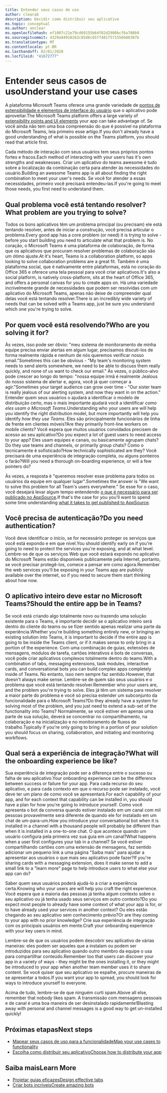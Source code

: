 ```yaml
---
title: Entender seus casos de uso
author: clearab
description: Decidir como distribuir seu aplicativo
ms.topic: conceptual
ms.author: anclear
ms.openlocfilehash: ef1007c21e79cd69155b64f02d2980bcf6a708b9
ms.sourcegitcommit: 4329a94918263c85d6c65ff401f571556b80307b
ms.translationtype: MT
ms.contentlocale: pt-BR
ms.lasthandoff: 02/01/2020
ms.locfileid: "41672777"
---
```

# <a name="understand-your-use-cases"></a><span data-ttu-id="22327-103">Entender seus casos de uso</span><span class="sxs-lookup"><span data-stu-id="22327-103">Understand your use cases</span></span>

<span data-ttu-id="22327-104">A plataforma Microsoft Teams oferece uma grande variedade de [pontos de extensibilidade e elementos de interface do usuário](~/concepts/extensibility-points.md) que o aplicativo pode aproveitar.</span><span class="sxs-lookup"><span data-stu-id="22327-104">The Microsoft Teams platform offers a large variety of [extensibility points and UI elements](~/concepts/extensibility-points.md) your app can take advantage of.</span></span> <span data-ttu-id="22327-105">Se você ainda não tem uma boa compreensão do que é possível na plataforma do Microsoft Teams, leia primeiro esse artigo.</span><span class="sxs-lookup"><span data-stu-id="22327-105">If you don't already have a good understanding of what is possible on the Teams platform, you should read that article first.</span></span>

<span data-ttu-id="22327-106">Cada método de interação com seus usuários tem seus próprios pontos fortes e fracos.</span><span class="sxs-lookup"><span data-stu-id="22327-106">Each method of interacting with your users has it's own strengths and weaknesses.</span></span> <span data-ttu-id="22327-107">Criar um aplicativo do teams awesome é tudo sobre a localização da combinação certa para atender às necessidades do usuário.</span><span class="sxs-lookup"><span data-stu-id="22327-107">Building an awesome Teams app is all about finding the right combination to meet your user's needs.</span></span> <span data-ttu-id="22327-108">Se você for atender a essas necessidades, primeiro você precisará entendeu-las.</span><span class="sxs-lookup"><span data-stu-id="22327-108">If you're going to meet those needs, you first need to understand them.</span></span>

## <a name="what-problem-are-you-trying-to-solve"></a><span data-ttu-id="22327-109">Qual problema você está tentando resolver?</span><span class="sxs-lookup"><span data-stu-id="22327-109">What problem are you trying to solve?</span></span>

<span data-ttu-id="22327-110">Todos os bons aplicativos têm um problema principal (ou precisam) ele está tentando resolver, antes de iniciar a construção, você precisa articular o problema.</span><span class="sxs-lookup"><span data-stu-id="22327-110">Every good app has a core problem (or need) it is trying to solve - before you start building you need to articulate what that problem is.</span></span> <span data-ttu-id="22327-111">No coração, o Microsoft Teams é uma plataforma de colaboração, de forma que os aplicativos que procuram resolver problemas de colaboração são um ótimo ajuste.</span><span class="sxs-lookup"><span data-stu-id="22327-111">At it's heart, Teams is a collaboration platform, so apps looking to solve collaboration problems are a great fit.</span></span> <span data-ttu-id="22327-112">Também é uma plataforma social, que é nativamente entre plataformas, está no coração do Office 365 e oferece uma tela pessoal para você criar aplicativos.</span><span class="sxs-lookup"><span data-stu-id="22327-112">It's also a social platform, is natively cross-platform, sits at the heart of Office 365, and offers a personal canvas for you to create apps on.</span></span> <span data-ttu-id="22327-113">Há uma variedade incrivelmente grande de necessidades que podem ser resolvidas com um aplicativo do Microsoft Teams, apenas não deixe de compreender qual delas você está tentando resolver.</span><span class="sxs-lookup"><span data-stu-id="22327-113">There is an incredibly wide variety of needs that can be solved with a Teams app, just be sure you understand which one you're trying to solve.</span></span>

## <a name="who-are-you-solving-it-for"></a><span data-ttu-id="22327-114">Por quem você está resolvendo?</span><span class="sxs-lookup"><span data-stu-id="22327-114">Who are you solving it for?</span></span>

<span data-ttu-id="22327-115">Às vezes, isso pode ser óbvio: "meu sistema de monitoramento de minha equipe precisa enviar alertas em algum lugar, precisamos discuti-los de forma realmente rápida e nenhum de nós queremos verificar nosso email."</span><span class="sxs-lookup"><span data-stu-id="22327-115">Sometimes this can be  obvious - "My team's monitoring system needs to send alerts somewhere, we need to be able to discuss them really quickly, and none of us want to check our email."</span></span> <span data-ttu-id="22327-116">Às vezes, o público-alvo pode crescer ao longo do tempo: "nossa equipe irmã é realmente Jealous do nosso sistema de alertar e, agora, você já quer começar a agir."</span><span class="sxs-lookup"><span data-stu-id="22327-116">Sometimes your target audience can grow over time - "Our sister team is really jealous of our alerting system, and now they want in on the action."</span></span> <span data-ttu-id="22327-117">Entender quem seus usuários o ajudará a identificar o modelo de distribuição certo, mas o mais importante ajudará você a identificar *como eles usam o Microsoft Teams*.</span><span class="sxs-lookup"><span data-stu-id="22327-117">Understanding who your users are will help you identify the right distribution model, but more importantly will help you identify *how they use Teams*.</span></span> <span data-ttu-id="22327-118">Eles são principalmente funcionários de linha de frente em clientes móveis?</span><span class="sxs-lookup"><span data-stu-id="22327-118">Are they primarily front-line workers on mobile clients?</span></span> <span data-ttu-id="22327-119">Você espera que muitos usuários convidados precisem de acesso ao seu aplicativo?</span><span class="sxs-lookup"><span data-stu-id="22327-119">Do you expect a lot of guest users to need access to your app?</span></span> <span data-ttu-id="22327-120">Eles usam equipes e canais, ou basicamente agrupam chats?</span><span class="sxs-lookup"><span data-stu-id="22327-120">Do they use teams and channels, or primarily group chats?</span></span> <span data-ttu-id="22327-121">Como o tecnicamente é sofisticado?</span><span class="sxs-lookup"><span data-stu-id="22327-121">How technically sophisticated are they?</span></span> <span data-ttu-id="22327-122">Você precisará de uma experiência de integração completa, ou alguns ponteiros o farão?</span><span class="sxs-lookup"><span data-stu-id="22327-122">Will you need a thorough on-boarding experience, or will a few pointers do?</span></span>

<span data-ttu-id="22327-123">Às vezes, a resposta é "queremos resolver esse problema para todos os usuários da equipe em qualquer lugar".</span><span class="sxs-lookup"><span data-stu-id="22327-123">Sometimes the answer is "We want to solve this problem for all Team's users everywhere."</span></span> <span data-ttu-id="22327-124">Se esse for o caso, você desejará levar algum tempo entendendo [o que é necessário para ser publicado no AppSource](~/concepts/deploy-and-publish/appsource/prepare/overview.md).</span><span class="sxs-lookup"><span data-stu-id="22327-124">If that's the case for you you'll want to spend some time understanding [what it takes to get published to AppSource](~/concepts/deploy-and-publish/appsource/prepare/overview.md).</span></span>

## <a name="do-you-need-authentication"></a><span data-ttu-id="22327-125">Você precisa de autenticação?</span><span class="sxs-lookup"><span data-stu-id="22327-125">Do you need authentication?</span></span>

<span data-ttu-id="22327-126">Você deve identificar o início, se for necessário proteger os serviços que você está expondo e em que nível.</span><span class="sxs-lookup"><span data-stu-id="22327-126">You should identify early on if you're going to need to protect the services you're exposing, and at what level.</span></span> <span data-ttu-id="22327-127">Lembre-se de que os serviços Web que você estará expondo no aplicativo do Microsoft Teams estão disponíveis publicamente pela Internet, portanto, se você precisar protegê-los, comece a pensar em como agora.</span><span class="sxs-lookup"><span data-stu-id="22327-127">Remember the web services you'll be exposing in your Teams app are publicly available over the internet, so if you need to secure them start thinking about how now.</span></span>

## <a name="should-the-entire-app-be-in-teams"></a><span data-ttu-id="22327-128">O aplicativo inteiro deve estar no Microsoft Teams?</span><span class="sxs-lookup"><span data-stu-id="22327-128">Should the entire app be in Teams?</span></span>

<span data-ttu-id="22327-129">Se você está criando algo totalmente novo ou trazendo uma solução existente para o Teams, é importante decidir se o aplicativo inteiro será dentro do cliente do teams ou se fizer sentido apenas realizar uma parte da experiência.</span><span class="sxs-lookup"><span data-stu-id="22327-129">Whether you're building something entirely new, or bringing an existing solution into Teams, it is important to decide if the entire app is going to be inside the Teams client, or if it makes sense to only bring in a portion of the experience.</span></span> <span data-ttu-id="22327-130">Com uma combinação de guias, extensões de mensagens, módulos de tarefa, cartões interativos e bots de conversas, você pode criar aplicativos complexos totalmente dentro do teams.</span><span class="sxs-lookup"><span data-stu-id="22327-130">With a combination of tabs, messaging extensions, task modules, interactive cards, and conversational bots you can build complex apps completely inside of Teams.</span></span> <span data-ttu-id="22327-131">No entanto, isso nem sempre faz sentido.</span><span class="sxs-lookup"><span data-stu-id="22327-131">However, that doesn't always make sense.</span></span> <span data-ttu-id="22327-132">Lembre-se de quem são seus usuários e o problema que você está tentando resolver.</span><span class="sxs-lookup"><span data-stu-id="22327-132">Remember who your users are, and the problem you're trying to solve.</span></span> <span data-ttu-id="22327-133">Eles já têm um sistema para resolver a maior parte do problema e você só precisa estender um subconjunto da funcionalidade para o Microsoft Teams?</span><span class="sxs-lookup"><span data-stu-id="22327-133">Do they already have a system for solving most of the problem, and you just need to extend a sub-set of the functionality into Teams?</span></span> <span data-ttu-id="22327-134">Normalmente, se você estiver em apenas uma parte de sua solução, deverá se concentrar no compartilhamento, na colaboração e na inicialização e no monitoramento de fluxos de trabalho.</span><span class="sxs-lookup"><span data-stu-id="22327-134">Typically if you're only going to bring in a portion of your solution you should focus on sharing, collaboration, and initiating and monitoring workflows.</span></span>

## <a name="what-will-the-onboarding-experience-be-like"></a><span data-ttu-id="22327-135">Qual será a experiência de integração?</span><span class="sxs-lookup"><span data-stu-id="22327-135">What will the onboarding experience be like?</span></span>

<span data-ttu-id="22327-136">Sua experiência de integração pode ser a diferença entre o sucesso ou falha de seu aplicativo.</span><span class="sxs-lookup"><span data-stu-id="22327-136">Your onboarding experience can be the difference between success or failure for your app.</span></span> <span data-ttu-id="22327-137">Para cada recurso do seu aplicativo, e para cada contexto em que o recurso pode ser instalado, você deve ter um plano de como você se apresentará.</span><span class="sxs-lookup"><span data-stu-id="22327-137">For each capability of your app, and for each context that capability can be installed in, you should have a plan for how you're going to introduce yourself.</span></span> <span data-ttu-id="22327-138">Como você apresenta o bot da conversa quando estiver instalado em um canal com mil pessoas provavelmente será diferente de quando ele for instalado em um chat de um-para-um.</span><span class="sxs-lookup"><span data-stu-id="22327-138">How you introduce your conversational bot when it is installed in a channel with a thousand people will probably be different than when it is installed in a one-to-one chat.</span></span> <span data-ttu-id="22327-139">O que acontece quando um usuário configura pela primeira vez sua guia em um canal?</span><span class="sxs-lookup"><span data-stu-id="22327-139">What happens when a user first configures your tab in a channel?</span></span> <span data-ttu-id="22327-140">Se você estiver compartilhando cartões com uma extensão de mensagens, faz sentido adicionar um pequeno link a uma página "Saiba mais" para ajudar a apresentar aos usuários o que mais seu aplicativo pode fazer?</span><span class="sxs-lookup"><span data-stu-id="22327-140">If you're sharing cards with a messaging extension, does it make sense to add a small link to a "learn more" page to help introduce users to what else your app can do?</span></span>

<span data-ttu-id="22327-141">Saber quem seus usuários poderá ajudá-lo a criar a experiência certa.</span><span class="sxs-lookup"><span data-stu-id="22327-141">Knowing who your users are will help you craft the right experience.</span></span> <span data-ttu-id="22327-142">Você espera que a maioria das pessoas já tenha algum contexto sobre o seu aplicativo ou já tenha usado seus serviços em outro contexto?</span><span class="sxs-lookup"><span data-stu-id="22327-142">Do you expect most people to already have some context of what your app is for, or to have already used your services in another context?</span></span> <span data-ttu-id="22327-143">Ou eles estão chegando ao seu aplicativo sem conhecimento prévio?</span><span class="sxs-lookup"><span data-stu-id="22327-143">Or are they coming to your app with no prior knowledge?</span></span> <span data-ttu-id="22327-144">Crie sua experiência de integração com os principais usuários em mente.</span><span class="sxs-lookup"><span data-stu-id="22327-144">Craft your onboarding experience with your key users in mind.</span></span>

<span data-ttu-id="22327-145">Lembre-se de que os usuários podem descobrir seu aplicativo de várias maneiras: eles podem ser aqueles que a instalam ou podem ser introduzidos para seu aplicativo quando outro membro da equipe o usa para compartilhar conteúdo.</span><span class="sxs-lookup"><span data-stu-id="22327-145">Remember too that users can discover your app in a variety of ways - they might be the ones installing it, or they might be introduced to your app when another team member uses it to share content.</span></span> <span data-ttu-id="22327-146">Se você quiser que seu aplicativo se espalhe, procure maneiras de se apresentar a todos.</span><span class="sxs-lookup"><span data-stu-id="22327-146">If you want your app to spread, you should look for ways to introduce yourself to everyone.</span></span>

<span data-ttu-id="22327-147">Acima de tudo, lembre-se de que ninguém curti spam.</span><span class="sxs-lookup"><span data-stu-id="22327-147">Above all else, remember that nobody likes spam.</span></span> <span data-ttu-id="22327-148">A transmissão com mensagens pessoais e de canal é uma boa maneira de ser desinstalado rapidamente!</span><span class="sxs-lookup"><span data-stu-id="22327-148">Blasting away with personal and channel messages is a good way to get un-installed quickly!</span></span>

## <a name="next-steps"></a><span data-ttu-id="22327-149">Próximas etapas</span><span class="sxs-lookup"><span data-stu-id="22327-149">Next steps</span></span>

* [<span data-ttu-id="22327-150">Mapear seus casos de uso para a funcionalidade</span><span class="sxs-lookup"><span data-stu-id="22327-150">Map your use cases to functionality</span></span>](~/concepts/design/map-use-cases.md)
* [<span data-ttu-id="22327-151">Escolha como distribuir seu aplicativo</span><span class="sxs-lookup"><span data-stu-id="22327-151">Choose how to distribute your app</span></span>](~/concepts/deploy-and-publish/apps-publish.md)

## <a name="learn-more"></a><span data-ttu-id="22327-152">Saiba mais</span><span class="sxs-lookup"><span data-stu-id="22327-152">Learn More</span></span>

* [<span data-ttu-id="22327-153">Projetar guias eficazes</span><span class="sxs-lookup"><span data-stu-id="22327-153">Design effective tabs</span></span>](~/tabs/design/tabs.md)
* [<span data-ttu-id="22327-154">Criar bots incríveis</span><span class="sxs-lookup"><span data-stu-id="22327-154">Create amazing bots</span></span>](~/bots/design/bots.md)

